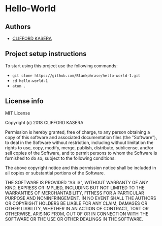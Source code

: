 # Hello-World

## Authors
- [CLIFFORD KASERA](https://github.com/Blankphrase)

## Project setup instructions
To start using this project use the following commands:

- `git clone https://github.com/Blankphrase/hello-world-1.git`
- `cd hello-world-1`
- `atom .`

## License info
MIT License

Copyright (c) 2018 CLIFFORD KASERA

Permission is hereby granted, free of charge, to any person obtaining a copy
of this software and associated documentation files (the "Software"), to deal
in the Software without restriction, including without limitation the rights
to use, copy, modify, merge, publish, distribute, sublicense, and/or sell
copies of the Software, and to permit persons to whom the Software is
furnished to do so, subject to the following conditions:

The above copyright notice and this permission notice shall be included in all
copies or substantial portions of the Software.

THE SOFTWARE IS PROVIDED "AS IS", WITHOUT WARRANTY OF ANY KIND, EXPRESS OR
IMPLIED, INCLUDING BUT NOT LIMITED TO THE WARRANTIES OF MERCHANTABILITY,
FITNESS FOR A PARTICULAR PURPOSE AND NONINFRINGEMENT. IN NO EVENT SHALL THE
AUTHORS OR COPYRIGHT HOLDERS BE LIABLE FOR ANY CLAIM, DAMAGES OR OTHER
LIABILITY, WHETHER IN AN ACTION OF CONTRACT, TORT OR OTHERWISE, ARISING FROM,
OUT OF OR IN CONNECTION WITH THE SOFTWARE OR THE USE OR OTHER DEALINGS IN THE
SOFTWARE.
